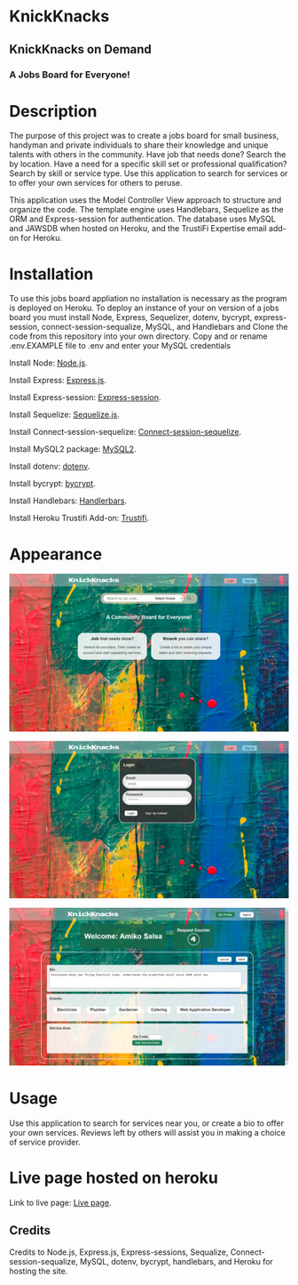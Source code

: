# KnickKnacks

## KnickKnacks on Demand

### A Jobs Board for Everyone!

# Description

The purpose of this project was to create a jobs board for small business, handyman and private individuals to share their knowledge and unique talents with others in the community. Have job that needs done? Search the by location. Have a need for a specific skill set or professional qualification? Search by skill or service type. Use this application to search for services or to offer your own services for others to peruse.

This application uses the Model Controller View approach to structure and organize the code. The template engine uses Handlebars, Sequelize as the ORM and Express-session for authentication. The database uses MySQL and JAWSDB when hosted on Heroku, and the TrustiFi Expertise email add-on for Heroku.

# Installation

To use this jobs board appliation no installation is necessary as the program is deployed on Heroku. To deploy an instance of your on version of a jobs board you must install Node, Express, Sequelizer, dotenv, bycrypt, express-session, connect-session-sequalize, MySQL, and Handlebars and Clone the code from this repository into your own directory. Copy and or rename .env.EXAMPLE file to .env and enter your MySQL credentials

Install Node: [Node.js](https://nodejs.org/en/download/).

Install Express: [Express.js](https://www.npmjs.com/package/express).

Install Express-session: [Express-session](https://www.npmjs.com/package/express-session).

Install Sequelize: [Sequelize.js](https://www.npmjs.com/package/sequelize).

Install Connect-session-sequelize: [Connect-session-sequelize](https://www.npmjs.com/package/connect-session-sequelize).

Install MySQL2 package: [MySQL2](https://www.npmjs.com/package/mysql2).

Install dotenv: [dotenv](https://www.npmjs.com/package/dotenv).

Install bycrypt: [bycrypt](https://www.npmjs.com/package/bcrypt).

Install Handlebars: [Handlerbars](https://www.npmjs.com/package/handlebars).

Install Heroku Trustifi Add-on: [Trustifi](https://elements.heroku.com/addons/trustifi).

# Appearance

![Appearance](./public/images/knack_01.png)

![Appearance2](./public/images/knack_02.png)

![Appearance2](./public/images/knack_04.png)

# Usage

Use this application to search for services near you, or create a bio to offer your own services. Reviews left by others will assist you in making a choice of service provider.

# Live page hosted on heroku

Link to live page: [Live page](https://knickknacks-ondemand.herokuapp.com/).

## Credits

Credits to Node.js, Express.js, Express-sessions, Sequalize, Connect-session-sequalize, MySQL, dotenv, bycrypt, handlebars, and Heroku for hosting the site.
